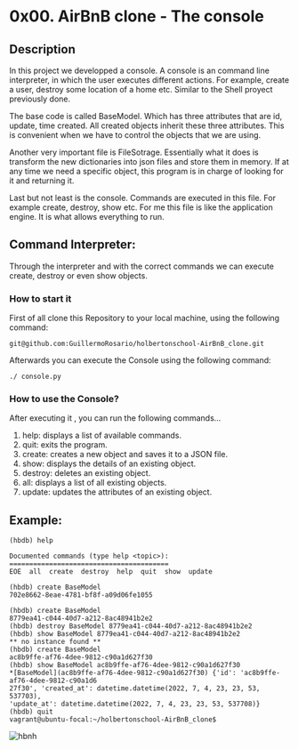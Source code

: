 # 0x00. AirBnB clone - The console

## Description
In this project we developped a console. A console is an command line interpreter,
in which the user executes different actions. For example, create a
user, destroy some location of a home etc. Similar to the Shell proyect previously done. 

The base code is called BaseModel. Which has three attributes that are id, update,
time created. All created objects inherit these three attributes. This is convenient 
when we have to control the objects that we are using.

Another very important file is FileSotrage. Essentially what it does is transform 
the new dictionaries into json files and store them in memory. If at any time we need
a specific object, this program is in charge of looking for it and returning it.

Last but not least is the console. Commands are executed in this file. For example 
create, destroy, show etc. For me this file is like the application engine. It is what 
allows everything to run.

## Command Interpreter:
Through the interpreter and with the correct commands we can execute create, destroy 
or even show objects.

### How to start it
First of all clone this Repository to your local machine, 
using the following command:

`git@github.com:GuillermoRosario/holbertonschool-AirBnB_clone.git`

Afterwards you can execute the Console using the following command:

`./ console.py `

### How to use the Console?

After executing it , you can run the following commands...

1. help: displays a list of available commands.
2. quit: exits the program.
3. create: creates a new object and saves it to a JSON file.
4. show: displays the details of an existing object.
5. destroy: deletes an existing object.
6. all: displays a list of all existing objects.
7. update: updates the attributes of an existing object.

## Example:

```
(hbdb) help

Documented commands (type help <topic>):
========================================
EOE  all  create  destroy  help  quit  show  update
```

```
(hbdb) create BaseModel
702e8662-8eae-4781-bf8f-a09d06fe1055
```

```
(hbdb) create BaseModel
8779ea41-c044-40d7-a212-8ac48941b2e2
(hbdb) destroy BaseModel 8779ea41-c044-40d7-a212-8ac48941b2e2
(hbdb) show BaseModel 8779ea41-c044-40d7-a212-8ac48941b2e2
** no instance found **
(hbdb) create BaseModel
ac8b9ffe-af76-4dee-9812-c90a1d627f30
(hbdb) show BaseModel ac8b9ffe-af76-4dee-9812-c90a1d627f30
*[BaseModel](ac8b9ffe-af76-4dee-9812-c90a1d627f30) {'id': 'ac8b9ffe-af76-4dee-9812-c90a1d6
27f30', 'created_at': datetime.datetime(2022, 7, 4, 23, 23, 53, 537703),
'update_at': datetime.datetime(2022, 7, 4, 23, 23, 53, 537708)}
(hbdb) quit
vagrant@ubuntu-focal:~/holbertonschool-AirBnB_clone$
```
![hbnh](https://i.imgur.com/LrSQ55j.png)